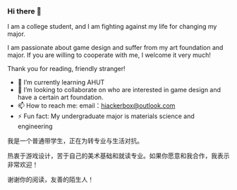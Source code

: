 ### Hi there 👋

I am a college student, and I am fighting against my life for changing my major.

I am passionate about game design and suffer from my art foundation and major. If you are willing to cooperate with me, I welcome it very much!

Thank you for reading, friendly stranger!

- 🌱 I’m currently learning AHUT
- 👯 I’m looking to collaborate on who are interested in game design and have a certain art foundation.
- 📫 How to reach me: email：hiackerbox@outlook.com
- ⚡ Fun fact: My undergraduate major is materials science and engineering

我是一个普通带学生，正在为转专业与生活对抗。

热衷于游戏设计，苦于自己的美术基础和就读专业。如果你愿意和我合作，我表示非常欢迎！

谢谢你的阅读，友善的陌生人！
